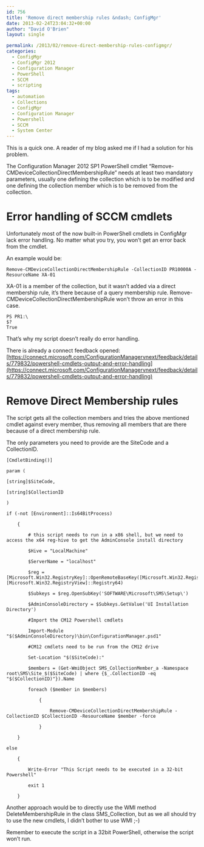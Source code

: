```yaml
---
id: 756
title: 'Remove direct membership rules &ndash; ConfigMgr'
date: 2013-02-24T23:04:32+00:00
author: "David O'Brien"
layout: single

permalink: /2013/02/remove-direct-membership-rules-configmgr/
categories:
  - ConfigMgr
  - ConfigMgr 2012
  - Configuration Manager
  - PowerShell
  - SCCM
  - scripting
tags:
  - automation
  - Collections
  - ConfigMgr
  - Configuration Manager
  - Powershell
  - SCCM
  - System Center
---
```

This is a quick one. A reader of my blog asked me if I had a solution for his problem.

The Configuration Manager 2012 SP1 PowerShell cmdlet “Remove-CMDeviceCollectionDirectMembershipRule” needs at least two mandatory parameters, usually one defining the collection which is to be modified and one defining the collection member which is to be removed from the collection.

# Error handling of SCCM cmdlets

Unfortunately most of the now built-in PowerShell cmdlets in ConfigMgr lack error handling. No matter what you try, you won’t get an error back from the cmdlet.

An example would be:

`Remove-CMDeviceCollectionDirectMembershipRule -CollectionID PR10000A -ResourceName XA-01`

XA-01 is a member of the collection, but it wasn’t added via a direct membership rule, it’s there because of a query membership rule. Remove-CMDeviceCollectionDirectMembershipRule won’t throw an error in this case.

```
PS PR1:\
$?
True
```

That’s why my script doesn’t really do error handling.

There is already a connect feedback opened: [https://connect.microsoft.com/ConfigurationManagervnext/feedback/details/779832/powershell-cmdlets-output-and-error-handling](https://connect.microsoft.com/ConfigurationManagervnext/feedback/details/779832/powershell-cmdlets-output-and-error-handling)

# Remove Direct Membership rules

The script gets all the collection members and tries the above mentioned cmdlet against every member, thus removing all members that are there because of a direct membership rule.

The only parameters you need to provide are the SiteCode and a CollectionID.

```
[CmdletBinding()]

param (

[string]$SiteCode,

[string]$CollectionID

)

if (-not [Environment]::Is64BitProcess)

    {

        # this script needs to run in a x86 shell, but we need to access the x64 reg-hive to get the AdminConsole install directory

        $Hive = "LocalMachine"

        $ServerName = "localhost"

        $reg = [Microsoft.Win32.RegistryKey]::OpenRemoteBaseKey([Microsoft.Win32.RegistryHive]$Hive,$ServerName,[Microsoft.Win32.RegistryView]::Registry64)

        $Subkeys = $reg.OpenSubKey('SOFTWARE\Microsoft\SMS\Setup\')

        $AdminConsoleDirectory = $Subkeys.GetValue('UI Installation Directory')

        #Import the CM12 Powershell cmdlets

        Import-Module "$($AdminConsoleDirectory)\bin\ConfigurationManager.psd1"

        #CM12 cmdlets need to be run from the CM12 drive

        Set-Location "$($SiteCode):"

        $members = (Get-WmiObject SMS_CollectionMember_a -Namespace root\SMS\Site_$($SiteCode) | where {$_.CollectionID -eq "$($CollectionID)"}).Name

        foreach ($member in $members)

            {

                Remove-CMDeviceCollectionDirectMembershipRule -CollectionID $CollectionID -ResourceName $member -force

            }

    }

else

    {

        Write-Error "This Script needs to be executed in a 32-bit Powershell"

        exit 1

    }
```

Another approach would be to directly use the WMI method DeleteMembershipRule in the class SMS_Collection, but as we all should try to use the new cmdlets, I didn’t bother to use WMI ;-)

Remember to execute the script in a 32bit PowerShell, otherwise the script won’t run.


